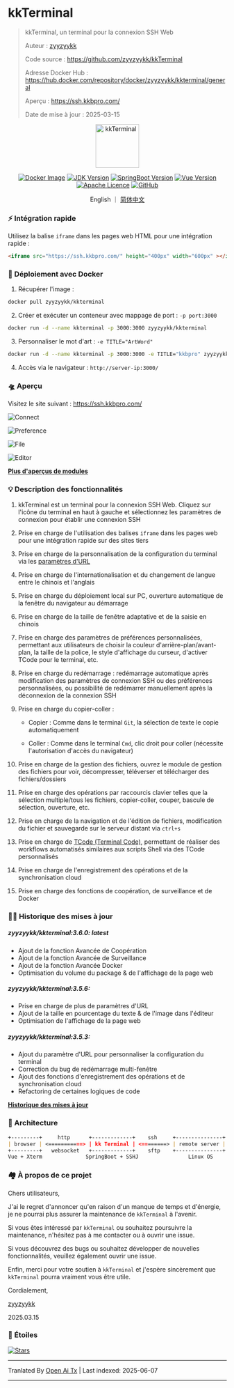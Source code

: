 # kkTerminal

> kkTerminal, un terminal pour la connexion SSH Web
>
> Auteur : [zyyzyykk](https://github.com/zyyzyykk/)
>
> Code source : https://github.com/zyyzyykk/kkTerminal
>
> Adresse Docker Hub : https://hub.docker.com/repository/docker/zyyzyykk/kkterminal/general
>
> Aperçu : https://ssh.kkbpro.com/
>
> Date de mise à jour : 2025-03-15
>

<p align="center"><a href="https://ssh.kkbpro.com/" target="_blank" rel="noopener noreferrer"><img width="100" src="https://kkbapps.oss-cn-shanghai.aliyuncs.com/logo/terminal.png" alt="kkTerminal"></a></p>

<p align="center">
  <a href="https://hub.docker.com/repository/docker/zyyzyykk/kkterminal/general"><img src="https://img.shields.io/docker/pulls/zyyzyykk/kkterminal?logo=docker" alt="Docker Image"></a>
  <a href="https://www.oracle.com/cn/java/technologies/downloads/#java8-windows"><img src="https://img.shields.io/badge/jdk-1.8-orange?logo=openjdk&logoColor=%23e3731c" alt="JDK Version"></a>
  <a href="https://spring.io/projects/spring-boot"><img src="https://img.shields.io/badge/springboot-2.7.15-green?color=6db33f&logo=springboot" alt="SpringBoot Version"></a>
  <a href="https://cn.vuejs.org/"><img src="https://img.shields.io/badge/vue-3.x-green?color=42b883&logo=vue.js" alt="Vue Version"></a>
  <a href="https://www.apache.org/licenses/"><img src="https://img.shields.io/badge/licence-Apache-red?logo=apache&logoColor=%23D22128" alt="Apache Licence"></a>
  <a href="https://github.com/zyyzyykk/kkTerminal"><img src="https://img.shields.io/github/stars/zyyzyykk/kkterminal" alt="GitHub"></a>
</p>
<p align="center">English ｜ <a href="https://raw.githubusercontent.com/zyyzyykk/kkTerminal/master/doc/zh_CN/README.md" >简体中文</a></p>

### ⚡ Intégration rapide

Utilisez la balise `iframe` dans les pages web HTML pour une intégration rapide :

```html
<iframe src="https://ssh.kkbpro.com/" height="400px" width="600px" ></iframe>
```

### 🐳 Déploiement avec Docker

1. Récupérer l'image :

```bash
docker pull zyyzyykk/kkterminal
```

2. Créer et exécuter un conteneur avec mappage de port : `-p port:3000`

```bash
docker run -d --name kkterminal -p 3000:3000 zyyzyykk/kkterminal
```

3. Personnaliser le mot d'art : `-e TITLE="ArtWord"`

```bash
docker run -d --name kkterminal -p 3000:3000 -e TITLE="kkbpro" zyyzyykk/kkterminal
```

4. Accès via le navigateur : `http://server-ip:3000/`

### 🛸 Aperçu

Visitez le site suivant : https://ssh.kkbpro.com/

![Connect](https://kkbapps.oss-cn-shanghai.aliyuncs.com/terminal/3.6.0/en/Connect.png)

![Preference](https://kkbapps.oss-cn-shanghai.aliyuncs.com/terminal/3.6.0/en/Preference.png)

![File](https://kkbapps.oss-cn-shanghai.aliyuncs.com/terminal/3.6.0/en/File.png)

![Editor](https://kkbapps.oss-cn-shanghai.aliyuncs.com/terminal/3.6.0/en/Editor.png)

[**Plus d'aperçus de modules**](https://raw.githubusercontent.com/zyyzyykk/kkTerminal/master/doc/en_US/MODULE.md)

### 💡 Description des fonctionnalités

1. kkTerminal est un terminal pour la connexion SSH Web. Cliquez sur l'icône du terminal en haut à gauche et sélectionnez les paramètres de connexion pour établir une connexion SSH

2. Prise en charge de l'utilisation des balises `iframe` dans les pages web pour une intégration rapide sur des sites tiers

3. Prise en charge de la personnalisation de la configuration du terminal via les [paramètres d'URL](https://raw.githubusercontent.com/zyyzyykk/kkTerminal/master/doc/en_US/PARAMS.md)

4. Prise en charge de l'internationalisation et du changement de langue entre le chinois et l'anglais

5. Prise en charge du déploiement local sur PC, ouverture automatique de la fenêtre du navigateur au démarrage

6. Prise en charge de la taille de fenêtre adaptative et de la saisie en chinois

7. Prise en charge des paramètres de préférences personnalisées, permettant aux utilisateurs de choisir la couleur d'arrière-plan/avant-plan, la taille de la police, le style d'affichage du curseur, d'activer TCode pour le terminal, etc.

8. Prise en charge du redémarrage : redémarrage automatique après modification des paramètres de connexion SSH ou des préférences personnalisées, ou possibilité de redémarrer manuellement après la déconnexion de la connexion SSH

9. Prise en charge du copier-coller :

   - Copier : Comme dans le terminal `Git`, la sélection de texte le copie automatiquement

   - Coller : Comme dans le terminal `Cmd`, clic droit pour coller (nécessite l'autorisation d'accès du navigateur)


9. Prise en charge de la gestion des fichiers, ouvrez le module de gestion des fichiers pour voir, décompresser, téléverser et télécharger des fichiers/dossiers

10. Prise en charge des opérations par raccourcis clavier telles que la sélection multiple/tous les fichiers, copier-coller, couper, bascule de sélection, ouverture, etc.

11. Prise en charge de la navigation et de l'édition de fichiers, modification du fichier et sauvegarde sur le serveur distant via `ctrl+s`

12. Prise en charge de [TCode (Terminal Code)](https://raw.githubusercontent.com/zyyzyykk/kkTerminal/master/doc/en_US/TCODE.md), permettant de réaliser des workflows automatisés similaires aux scripts Shell via des TCode personnalisés

13. Prise en charge de l'enregistrement des opérations et de la synchronisation cloud

14. Prise en charge des fonctions de coopération, de surveillance et de Docker

### 👨‍💻 Historique des mises à jour

##### zyyzyykk/kkterminal:3.6.0: latest

- Ajout de la fonction Avancée de Coopération
- Ajout de la fonction Avancée de Surveillance
- Ajout de la fonction Avancée Docker
- Optimisation du volume du package & de l'affichage de la page web

##### zyyzyykk/kkterminal:3.5.6: 

- Prise en charge de plus de paramètres d'URL
- Ajout de la taille en pourcentage du texte & de l'image dans l'éditeur
- Optimisation de l'affichage de la page web

##### zyyzyykk/kkterminal:3.5.3: 

- Ajout du paramètre d'URL pour personnaliser la configuration du terminal
- Correction du bug de redémarrage multi-fenêtre
- Ajout des fonctions d'enregistrement des opérations et de synchronisation cloud
- Refactoring de certaines logiques de code

[**Historique des mises à jour**](https://raw.githubusercontent.com/zyyzyykk/kkTerminal/master/doc/en_US/UPDATE.md)

### 🧬 Architecture

```markdown
+---------+     http      +-------------+    ssh     +---------------+
| browser | <===========> | kk Terminal | <========> | remote server |
+---------+   websocket   +-------------+    sftp    +---------------+
Vue + Xterm              SpringBoot + SSHJ                Linux OS    
```

### 🏘️ À propos de ce projet

Chers utilisateurs,

J'ai le regret d'annoncer qu'en raison d'un manque de temps et d'énergie, je ne pourrai plus assurer la maintenance de `kkTerminal` à l'avenir.

Si vous êtes intéressé par `kkTerminal` ou souhaitez poursuivre la maintenance, n'hésitez pas à me contacter ou à ouvrir une issue.

Si vous découvrez des bugs ou souhaitez développer de nouvelles fonctionnalités, veuillez également ouvrir une issue.

Enfin, merci pour votre soutien à `kkTerminal` et j'espère sincèrement que `kkTerminal` pourra vraiment vous être utile.

Cordialement,

[zyyzyykk](https://github.com/zyyzyykk/)

2025.03.15

### 🌟 Étoiles

[![Stars](https://starchart.cc/zyyzyykk/kkTerminal.svg?variant=adaptive)](https://starchart.cc/zyyzyykk/kkTerminal)


---

Tranlated By [Open Ai Tx](https://github.com/OpenAiTx/OpenAiTx) | Last indexed: 2025-06-07

---